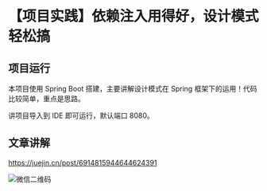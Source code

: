 # 【项目实践】依赖注入用得好，设计模式轻松搞

## 项目运行

本项目使用 Spring Boot 搭建，主要讲解设计模式在 Spring 框架下的运用！代码比较简单，重点是思路。

讲项目导入到 IDE 即可运行，默认端口 8080。

## 文章讲解

https://juejin.cn/post/6914815944644624391

![微信二维码](http://ww1.sinaimg.cn/large/dcdff92dgy1glnmky7fb7j20p00dwdig.jpg)